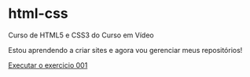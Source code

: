 # html-css
 Curso de HTML5 e CSS3 do Curso em Vídeo

Estou aprendendo a criar sites e agora vou gerenciar meus repositórios!

<a href="https://denisrferro.github.io/html-css/exercicios/ex001/index.html">
Executar o exercicio 001
